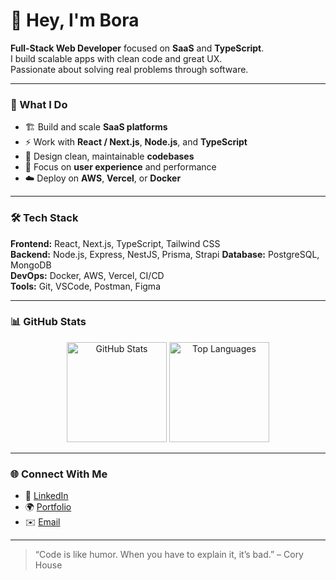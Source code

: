 # 👋 Hey, I'm Bora

**Full-Stack Web Developer** focused on **SaaS** and **TypeScript**.  
I build scalable apps with clean code and great UX.  
Passionate about solving real problems through software.

---

### 🧠 What I Do

- 🏗️ Build and scale **SaaS platforms**
- ⚡ Work with **React / Next.js**, **Node.js**, and **TypeScript**
- 🧩 Design clean, maintainable **codebases**
- 🎨 Focus on **user experience** and performance
- ☁️ Deploy on **AWS**, **Vercel**, or **Docker**

---

### 🛠️ Tech Stack

**Frontend:** React, Next.js, TypeScript, Tailwind CSS  
**Backend:** Node.js, Express, NestJS, Prisma, Strapi
**Database:** PostgreSQL, MongoDB  
**DevOps:** Docker, AWS, Vercel, CI/CD  
**Tools:** Git, VSCode, Postman, Figma

---

### 📊 GitHub Stats

<p align="center">
  <img src="https://github-readme-stats.vercel.app/api?username=YOUR_GITHUB_USERNAME&show_icons=true&theme=tokyonight" alt="GitHub Stats" height="160"/>
  <img src="https://github-readme-stats.vercel.app/api/top-langs/?username=YOUR_GITHUB_USERNAME&layout=compact&theme=tokyonight" alt="Top Languages" height="160"/>
</p>

---

### 🌐 Connect With Me

- 💼 [LinkedIn](https://www.linkedin.com/in/YOUR_LINKEDIN)
- 🌍 [Portfolio](https://YOUR_PORTFOLIO_URL)
- ✉️ [Email](mailto:YOUR_EMAIL)

---

> “Code is like humor. When you have to explain it, it’s bad.” – Cory House
